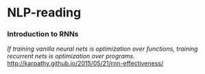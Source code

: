 # NLP-reading

### Introduction to RNNs


*If training vanilla neural nets is optimization over functions, training recurrent nets is optimization over programs.*
http://karpathy.github.io/2015/05/21/rnn-effectiveness/



